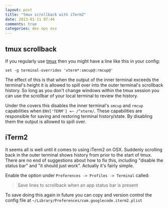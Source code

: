 ```yaml
---
layout: post
title: "tmux scrollback with iTerm2"
date: 2013-01-11 07:44
comments: true
categories: dev ops osx
---
```


## tmux scrollback 

If you regularly use [tmux](http://tmux.sourceforge.net/) then you might have a line like this in your config:

``` text ~/.tmux.conf
set -g terminal-overrides 'xterm*:smcup@:rmcup@'
```

The effect of this is that when the output of the inner terminal exceeds the terminal's height it is allowed to spill over into the outer terminal's scrollback history. So long as you don't change windows within the tmux session you can use the scrollbar of your local terminal to review the history.

Under the covers this disables the inner terminal's `smcup` and `rmcup` capabilities when `ENV['TERM'] =~ /^xterm/`. These capabilities are responsible for saving and restoring terminal history/state. By disabling them the output is allowed to spill over.

## iTerm2

It seems all is well until it comes to using iTerm2 on OSX. Suddenly scrolling back in the outer terminal shows history from prior to the start of tmux. There are no end of suggestions about how to fix this, including "disable the status bar" and "it should just work". Actually it's fairly simple.

Enable the option under `Preferences -> Profiles -> Terminal` called:

> Save lines to scrollback when an app status bar is present

To save doing this again in future you can copy and version control the config file at `~/Library/Preferences/com.googlecode.iterm2.plist`
